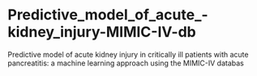 # Predictive_model_of_acute_-kidney_injury-MIMIC-IV-db
Predictive model of acute kidney injury in critically  ill patients with acute pancreatitis: a machine  learning approach using the MIMIC-IV databas
